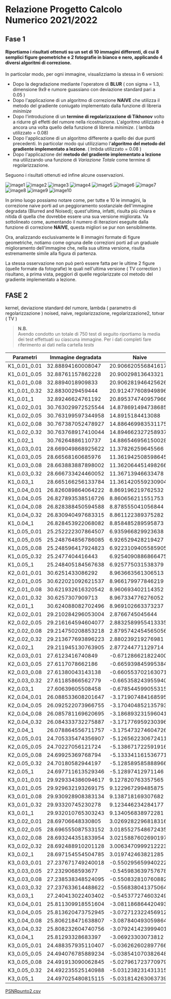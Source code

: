 # Relazione Progetto Calcolo Numerico 2021/2022


## Fase 1

#### Riportiamo i risultati ottenuti su un set di 10 immagini differenti, di cui 8 semplici figure geometriche e 2 fotografie in bianco e nero, applicando 4 diversi algoritmi di correzione.
In particolar modo, per ogni immagine, visualizziamo la stessa in 6 versioni:
- Dopo la degradazione mediante l'operatore di **BLUR** ( con sigma = 1.3, dimensione 9x9 e rumore guassiano con deviazione standard pari a 0.05 ) 
- Dopo l'applicazione di un algoritmo di correzione **NAIVE** che utilizza il metodo del gradiente coniugato implementato dalla funzione di libreria *minimize*
- Dopo l'introduzione di un **termine di regolarizzazione di Tikhonov** volto a ridurre gli effetti del rumore nella ricostruzione. 
L'algoritmo utilizzato è ancora una volta quello della funzione di libreria *minimize*. ( lambda utilizzato = 0.08) 
- Dopo l'applicazione di un algoritmo differente a quello dei due punti precedenti. In particolar modo qui utilizziamo l'**algoritmo del metodo del gradiente implementato a lezione**. ( lmbda utilizzato = 0.08 ) 
- Dopo l'applicazione del **metodo del gradiente implementato a lezione** ma utilizzando una funzione di *Variazione Totale* come termine di regolarizzazione.

Seguono i risultati ottenuti ed infine alcune osservazioni.

![image1](/tests/plots/K3_0.05_0.08-sample1.png)
![image2](/tests/plots/K3_0.05_0.08-sample2.png)
![image3](/tests/plots/K3_0.05_0.08-sample3.png)
![image4](/tests/plots/K3_0.05_0.08-sample4.png)
![image5](/tests/plots/K3_0.05_0.08-sample5.png)
![image6](/tests/plots/K3_0.05_0.08-sample6.png)
![image7](/tests/plots/K3_0.05_0.08-sample7.png)
![image8](/tests/plots/K3_0.05_0.08-sample8.png)
![image9](/tests/plots/K3_0.05_0.08-sample9.png)
![image10](/tests/plots/K3_0.05_0.08-sample10.png)


In primo luogo possiamo notare come, per tutte e 10 le immagini, la correzione naive porti ad un peggioramento sostanziale dell'immagine degradata (Blurred and Noised); 
quest'ultima, infatti, risulta più chiara e nitida di quella che dovrebbe essere una sua versione migliorata.
Va sottolineato come, aumentando il numero di iterazioni eseguite dalla funzione di correzione **NAIVE**, questa migliori se pur non sensibilmente.

Ora, analizzando esclusivamente le 8 immagini formate di figure geometriche, notiamo come ognuna delle correzioni
porti ad un graduale miglioramento dell'immagine che, nella sua ultima versione, risulta estremamente simile alla figura di partenza.

La stessa osservazione non può però essere fatta per le ultime 2 figure (quelle formate da fotografie) le quali nell'ultima versione ( TV correction )
risultano, a prima vista, peggiori di quelle regolarizzate col metodo del gradiente implementato a lezione.

## FASE 2 

kernel, deviazione standard del rumore, lambda ( parametro di regolarizzazione ) 
noised, naive, regolarizzazione, regolarizzazione2, totvar ( TV ) 

> **N.B.**  
> Avendo condotto un totale di 750 test di seguito riportiamo la media dei test effettuati su ciascuna immagine.
> Per i dati completi fare riferimento ai dati nella cartella *tests*

|Parametri|Immagine degradata|Naive|Tikhonov|Tikhonov2|Variazione Totale|
|------------|-------------------|--------------------|-------------------|-------------------|-------------------|
|K1_0.01_0.01|32.88894160008047  |20.906620556841617  |28.85365975216535  |29.397966691454165 |40.31057299355923  |
|K1_0.01_0.05| 32.88761157862228 | 20.90029813643321  | 31.361122944976323| 31.362076281713183| 36.499764438537376|
|K1_0.01_0.08| 32.8894018909833  | 20.906281946425626 | 30.000685759703508| 30.000702673669895| 35.14818003475416 |
|K1_0.01_0.32| 32.8830029459444  | 20.912477608949896 | 21.876341073378693| 21.87635831730568 | 31.102454030085617|
|K1_0.01_1   | 32.89246624761192 | 20.895374740957966 | 15.871392440979358| 15.871392252289462| 27.799815832354888|
|K1_0.02_0.01| 30.763029972525544| 14.878691494738685 | 22.968371877039072| 23.54817025437451 | 36.02948187859029 |
|K1_0.02_0.05| 30.763199597344958| 14.8915184413088   | 27.670014350466612| 27.671699656368297| 36.08971920069892 |
|K1_0.02_0.08| 30.767387052478927| 14.886469983531175 | 27.869707460974006| 27.86973895692899 | 34.78237202693145 |
|K1_0.02_0.32| 30.763768917410044| 14.894662327258937 | 21.7819230199858  | 21.781917748686006| 31.04209033931886 |
|K1_0.02_1   | 30.76264886110737 | 14.886546956150028 | 15.866302035864019| 15.866301882142631| 27.270698621041532|
|K1_0.03_0.01| 28.669049868925622| 11.37826259645566  | 19.480802547375728| 20.066734925096924| 31.71605713893475 |
|K1_0.03_0.05| 28.66568160685976 | 11.361942508598645 | 24.796346702352476| 24.79832097135541 | 35.49835778330539 |
|K1_0.03_0.08| 28.663883887898002| 11.362064451498266 | 25.762903812128762| 25.762935837422873| 34.484105543977385|
|K1_0.03_0.32| 28.666733424460052| 11.36713946633478  | 21.62609705095164 | 21.626083109599954| 30.98824213053531 |
|K1_0.03_1   | 28.665166256133784| 11.361420559230904 | 15.8584767157388  | 15.858477523676095| 27.22487063774875 |
|K1_0.04_0.01| 26.826089864064222| 8.869196219762532  | 16.981202032922806| 17.56914256144922 | 27.517785129890193|
|K1_0.04_0.05| 26.827893538516726| 8.860656211551753  | 22.56040210719745 | 22.5625113949986  | 34.72180116779703 |
|K1_0.04_0.08| 26.828388450594588| 8.878555041056844  | 23.92319272116348 | 23.923228522409865| 34.110429553506364|
|K1_0.04_0.32| 26.830940497683315| 8.861122389375282  | 21.422057375046727| 21.422037850812796| 30.933612242387806|
|K1_0.04_1   | 26.828453922068082| 8.858485289595873  | 15.84608160062487 | 15.846081118627382| 26.12219165417627 |
|K1_0.05_0.01| 25.252222307864507| 6.935966829923638  | 15.057184815778154| 15.646803664961249| 23.965953803654756|
|K1_0.05_0.05| 25.248764856786085| 6.926529428219427  | 20.74670044050579 | 20.748879135486995| 33.90489586986699 |
|K1_0.05_0.08| 25.248596417924823| 6.9223109405585905 | 22.336284868329273| 22.33632294455797 | 33.6394875658566  |
|K1_0.05_0.32| 25.2477404416443  | 6.9254090886866475 | 21.17924720014698 | 21.1792233415263  | 30.84739744839157 |
|K1_0.05_1   | 25.248405184567638| 6.925775031538379  | 15.829495558542666| 15.829497008321814| 26.091522177092646|
|K2_0.01_0.01| 30.6251433086292  | 8.963663561306513  | 29.434919420524473| 30.134660830205746| 36.80653808537427 |
|K2_0.01_0.05| 30.622021092621537| 8.966179977846219  | 30.55319797402757 | 30.553647157775565| 33.51094774693016 |
|K2_0.01_0.08| 30.621932616320542| 8.960693402114352  | 29.111201913926116| 29.11119454389012 | 32.61270795827464 |
|K2_0.01_0.32| 30.6257307909713  | 8.967334776276052  | 21.62535034158384 | 21.625367398890127| 29.738053436677443|
|K2_0.01_1   | 30.624088082702496| 8.969102663373237  | 15.803706905958233| 15.803706606297467| 27.023431135460225|
|K2_0.02_0.01| 29.210284296053004| 2.8766745045644    | 24.4912130616828  | 25.48169294491855 | 35.74159725639019 |
|K2_0.02_0.05| 29.216164594604077| 2.8832589955413335 | 28.629106610405227| 28.630959404346584| 33.33733899438458 |
|K2_0.02_0.08| 29.214750208853218| 2.8795742454565056 | 28.14439152687291 | 28.144415302030676| 32.33809697371501 |
|K2_0.02_0.32| 29.213677693896223| 2.880239219276981  | 21.582872428291882| 21.58288061031348 | 29.65770651625855 |
|K2_0.02_1   | 29.211945130763905| 2.877244771129714  | 15.801106873713437| 15.801106309200506| 26.619609151431085|
|K2_0.03_0.01| 27.6123416740849  | -0.6712866218224003| 21.223671230137814| 22.298241259606492| 34.238199848360786|
|K2_0.03_0.05| 27.6117078662186  | -0.665939845995384 | 26.65192295866588 | 26.654682844826898| 33.1381404156712  |
|K2_0.03_0.08| 27.61380043143138 | -0.6605537021630714| 26.92191582698042 | 26.921951594230443| 32.15791844794761 |
|K2_0.03_0.32| 27.61185866562779 | -0.6653582439559408| 21.511018326346722| 21.511021547671273| 29.5994410900618  |
|K2_0.03_1   | 27.60639605508458 | -0.6785445990553155| 15.79785210159747 | 15.797851505859274| 26.601011765268595|
|K2_0.04_0.01| 26.088533608201647| -3.171907484168595 | 18.80900854397156 | 19.91542587899712 | 32.41354916647731 |
|K2_0.04_0.05| 26.092522073966755| -3.1704048521357935| 24.88550428116164 | 24.888805812945517| 32.92184316471365 |
|K2_0.04_0.08| 26.085781169620695| -3.186893231596041 | 25.67623609150244 | 25.67628559578    | 31.951017386729756|
|K2_0.04_0.32| 26.084333732275887| -3.1717769592303964| 21.414643285159894| 21.414641102545374| 29.54942833094263 |
|K2_0.04_1   | 26.078864556711757| -3.1754732746047263| 15.79135726226173 | 15.791357125229187| 26.581916894483562|
|K2_0.05_0.01| 24.705335474356907| -5.126562230672411 | 16.91987483044486 | 18.044800828498392| 30.396413964298574|
|K2_0.05_0.05| 24.70227056121724 | -5.138671722591916 | 23.3432927281234  | 23.34693403708144 | 32.63793694959739 |
|K2_0.05_0.08| 24.69925369768794 | -5.133341161536771 | 24.480086395249653| 24.480138517433552| 31.901958107745042|
|K2_0.05_0.32| 24.70180582944197 | -5.128589585888966 | 21.2969093938408  | 21.2969043364972  | 29.50528703978791 |
|K2_0.05_1   | 24.697711613529346| -5.12897412971146  | 15.785529121228809| 15.785529964147633| 26.568120871033337|
|K3_0.01_0.01| 29.929334386094617| 9.127820763357565  | 29.72394757943159 | 30.262901407284858| 35.82801086265471 |
|K3_0.01_0.05| 29.929632193269175| 9.122967299485875  | 30.143035437609274| 30.143239875082248| 32.5591255064108  |
|K3_0.01_0.08| 29.930928908383134| 9.138718169307682  | 28.740123126306116| 28.740099282571585| 31.894031537331443|
|K3_0.01_0.32| 29.93320745230278 | 9.123446234284177  | 21.522526143402864| 21.52254410032735 | 29.281069470119412|
|K3_0.01_1   | 29.932010765303243| 9.134056838972281  | 15.774064190986952| 15.774064010950138| 26.70162269909274 |
|K3_0.02_0.01| 28.69706648330805 | 3.0269282296818316 | 25.34568950764862 | 26.23505528531721 | 35.07649812859038 |
|K3_0.02_0.05| 28.696555087533152| 3.0185527548672435 | 28.697946979382618| 28.699329252764294| 32.24991178120849 |
|K3_0.02_0.08| 28.693244351833954| 3.0215887602690197 | 28.02632972658199 | 28.026327820674236| 31.58197689941121 |
|K3_0.02_0.32| 28.692488910201128| 3.0063470999212223 | 21.48853462337163 | 21.488552271415553| 29.177555171139044|
|K3_0.02_1   | 28.697154554504785| 3.019742463821285  | 15.77254964565581 | 15.772549014886469| 26.696939237661987|
|K3_0.03_0.01| 27.237671749240018| -0.5502956599402227| 22.23864786262794 | 23.247124961781264| 33.94261074603106 |
|K3_0.03_0.05| 27.2329068593677  | -0.5459836397576787| 27.051002906687263| 27.0532882953485  | 32.142314609007926|
|K3_0.03_0.08| 27.238538348524095| -0.5508328107608824| 27.07183421922942 | 27.071855677963207| 31.34081689896302 |
|K3_0.03_0.32| 27.237633614488622| -0.5568380413750644| 21.43840220118937 | 21.43840964602448 | 29.135244818288772|
|K3_0.03_1   | 27.240413022403402| -0.5453772746032493| 15.769629353222081| 15.769628724342862| 26.31615256379323 |
|K3_0.04_0.01| 25.811309918551604| -3.0811868644204936| 19.908249883673335| 20.967882211559612| 32.52823025598429 |
|K3_0.04_0.05| 25.813620473752945| -3.072712322456912 | 25.511257860231755| 25.51414608466486 | 32.0228005258319  |
|K3_0.04_0.08| 25.806218471638807| -3.0878404930598644| 26.03621917131064 | 26.036256100310844| 31.22896115735344 |
|K3_0.04_0.32| 25.808232604740756| -3.079241423999401 | 21.364211866384792| 21.364209013974282| 29.07563454347163 |
|K3_0.04_1   | 25.81293328683397 | -3.06923303073812  | 15.764980436419147| 15.764980341189448| 26.29792488491205 |
|K3_0.05_0.01| 24.488357935110407| -5.036262602897766 | 18.04237564483038 | 19.127888947359036| 30.92139680143079 |
|K3_0.05_0.05| 24.494076785889234| -5.038541070382648 | 24.107064541547256| 24.11033325395355 | 31.8493174993012  |
|K3_0.05_0.08| 24.491913090062845| -5.027961723770979 | 25.007545558660905| 25.00759021590394 | 31.082461308846394|
|K3_0.05_0.32| 24.492235525140988| -5.031238231431315 | 21.27544351541759 | 21.27543776507496 | 29.03284197440467 |
|K3_0.05_1   | 24.497025480815115| -5.031814263063739 | 15.759412904341838| 15.759412782636478| 26.28418529950803 |


[PSNRpunto2.csv](https://github.com/andreaiaia/image-deblur/files/7899669/PSNRpunto2.csv)
